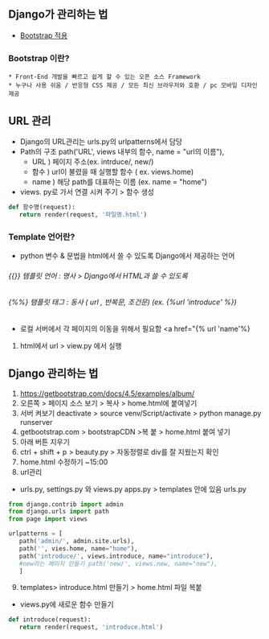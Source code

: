 ## Django가 관리하는 법
* [Bootstrap 적용](https://getbootstrap.com/)

### Bootstrap 이란?
    * Front-End 개발을 빠르고 쉽게 할 수 있는 오픈 소스 Framework
    * 누구나 사용 쉬움 / 반응형 CSS 제공 / 모든 최신 브라우저와 호환 / pc 모바일 디자인 제공

## URL 관리 
* Django의 URL관리는 urls.py의 urlpatterns에서 담당
* Path의 구조 path('URL', views 내부의 함수, name = "url의 이름"),
   * URL ) 페이지 주소(ex. intrduce/, new/)
   * 함수 ) url이 불렸을 때 실행할 함수 ( ex. views.home)
   * name ) 해당 path를 대표하는 이름 (ex. name = "home")
* views. py로 가서 연결 시켜 주기 > 함수 생성
```python
def 함수명(request):
   return render(request, '파일명.html')
```

### Template 언어란?
* python 변수 & 문법을 html에서 쓸 수 있도록 Django에서 제공하는 언어
###### {{}} 템플릿 언어 : 명사 > Django에서 HTML과 쓸 수 있도록
###### {%%} 탬플릿 태그 : 동사 ( url , 반복문, 조건문) (ex. {%url 'introduce' %})

* 로컬 서버에서 각 페이지의 이동을 위해서 필요함 
<a href="{% url 'name'%}
1) html에서 url > view.py 에서 실행


## Django 관리하는 법
1) https://getbootstrap.com/docs/4.5/examples/album/
2) 오른쪽 > 페이지 소스 보기 > 복사 > home.html에 붙여넣기 
3) 서버 켜보기 deactivate > source venv/Script/activate > python manage.py runserver
4) getbootstrap.com > bootstrapCDN >복 붙 > home.html 붙여 넣기
5) 아래 버튼 지우기
6) ctrl + shift + p > beauty.py > 자동정렬로 div를 잘 지웠는지 확인
7) home.html 수정하기 ~15:00
8) url관리
* urls.py, settings.py 와 views.py apps.py > templates 안에 있음
urls.py
```python
from django.contrib import admin
from django.urls import path
from page import views

urlpatterns = [
   path('admin/', admin.site.urls),
   path('', vies.home, name="home"),
   path('introduce/', views.introduce, name="introduce"),
   #new라는 페이지 만들기 path('new/', views.new, name="new"),
   ]
```

9) templates> introduce.html 만들기 > home.html 파일 복붙
* views.py에 새로운 함수 만들기
```python
def introduce(request):
   return render(request, 'introduce.html')
```




      
